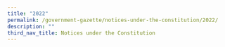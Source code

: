 ```yaml
---
title: "2022"
permalink: /government-gazette/notices-under-the-constitution/2022/
description: ""
third_nav_title: Notices under the Constitution
---
```

